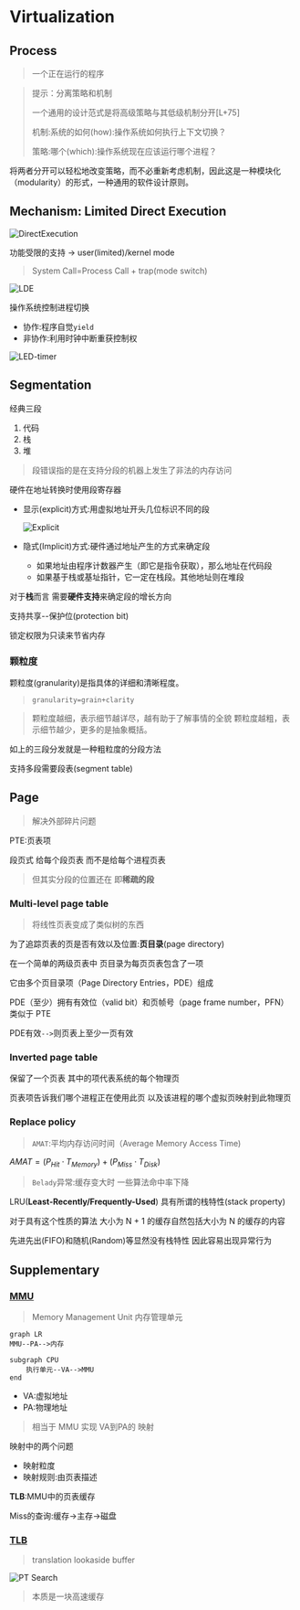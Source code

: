 # Virtualization

## Process

>   一个正在运行的程序

>提示：分离策略和机制
>
>一个通用的设计范式是将高级策略与其低级机制分开[L+75]
>
>机制:系统的如何(how):操作系统如何执行上下文切换？
>
>策略:哪个(which):操作系统现在应该运行哪个进程？

将两者分开可以轻松地改变策略，而不必重新考虑机制，因此这是一种模块化（modularity）的形式，一种通用的软件设计原则。

## Mechanism: Limited Direct Execution

![DirectExecution](Virtualization.assets/image-20210617233021757.png)

功能受限的支持 -> user(limited)/kernel mode

>   System Call=Process Call + trap(mode switch)

![LDE](Virtualization.assets/image-20210617234942555.png)

操作系统控制进程切换

-   协作:程序自觉`yield`
-   非协作:利用时钟中断重获控制权

![LED-timer](Virtualization.assets/image-20210618001545775.png)



## Segmentation

经典三段

1.  代码
2.  栈
3.  堆

>   段错误指的是在支持分段的机器上发生了非法的内存访问



硬件在地址转换时使用段寄存器

-   显示(explicit)方式:用虚拟地址开头几位标识不同的段

    ![Explicit](Virtualization.assets/image-20210624144454552.png)

-   隐式(Implicit)方式:硬件通过地址产生的方式来确定段

    -   如果地址由程序计数器产生（即它是指令获取），那么地址在代码段
    -   如果基于栈或基址指针，它一定在栈段。其他地址则在堆段



对于**栈**而言 需要**硬件支持**来确定段的增长方向



支持共享--保护位(protection bit)

锁定权限为只读来节省内存

### 颗粒度

颗粒度(granularity)是指具体的详细和清晰程度。

>   `granularity=grain+clarity`

>   颗粒度越细，表示细节越详尽，越有助于了解事情的全貌
>   颗粒度越粗，表示细节越少，更多的是抽象概括。



如上的三段分发就是一种粗粒度的分段方法

支持多段需要段表(segment table)

## Page

>   解决外部碎片问题

PTE:页表项

段页式 给每个段页表 而不是给每个进程页表

>   但其实分段的位置还在 即**稀疏的段**

### Multi-level page table

>   将线性页表变成了类似树的东西

为了追踪页表的页是否有效以及位置:**页目录**(page directory)

在一个简单的两级页表中 页目录为每页页表包含了一项

它由多个页目录项（Page Directory Entries，PDE）组成

PDE（至少）拥有有效位（valid bit）和页帧号（page frame number，PFN） 类似于 PTE

PDE有效`-->`则页表上至少一页有效

### Inverted page table

保留了一个页表 其中的项代表系统的每个物理页

页表项告诉我们哪个进程正在使用此页 以及该进程的哪个虚拟页映射到此物理页

### Replace policy

>   `AMAT`:平均内存访问时间（Average Memory Access Time)

$AMAT=(P_{Hit}\cdot T_{Memory})+(P_{Miss}\cdot T_{Disk})$

>   `Belady`异常:缓存变大时 一些算法命中率下降

LRU(**Least-Recently/Frequently-Used**) 具有所谓的栈特性(stack property)

对于具有这个性质的算法 大小为 N + 1 的缓存自然包括大小为 N 的缓存的内容

先进先出(FIFO)和随机(Random)等显然没有栈特性 因此容易出现异常行为

## Supplementary

### [MMU](https://zhuanlan.zhihu.com/p/73696670)

>   Memory Management Unit 内存管理单元

```mermaid
graph LR
MMU--PA-->内存

subgraph CPU
	执行单元--VA-->MMU
end
```

-   VA:虚拟地址
-   PA:物理地址

>   相当于 MMU 实现 VA到PA的 映射

映射中的两个问题

-   映射粒度
-   映射规则:由页表描述



**TLB**:MMU中的页表缓存



Miss的查询:缓存->主存->磁盘

### [TLB](https://zhuanlan.zhihu.com/p/108425561)

>   translation lookaside buffer

![PT Search](https://pic4.zhimg.com/v2-70f03a91b02fe51cced8cb57fa30d84b_r.jpg "页表查询")

>   本质是一块高速缓存


